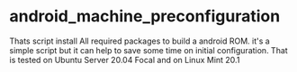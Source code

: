 # android_machine_preconfiguration
Thats script install All required packages to build a android ROM. it's a simple script but it can help to save some time on initial configuration.
That is tested on Ubuntu Server 20.04 Focal and on Linux Mint 20.1
